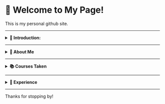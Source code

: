 # 🌟 Welcome to My Page!

This is my personal github site.

---

<details>
<summary><strong>🎨 Introduction: </strong></summary>

I relate to this theme because I’ve always felt like my personality exists in contrast.  
Sometimes I crave my own quiet time, and other times I’m at my best around loud, spontaneous idiots (my friends).

This page reflects that duality — mixing structure with creativity, coding with storytelling, and precision with curiosity.

We often think opposites clash, but I believe they **complement**.  
Whether it’s logic and emotion, work and play, or order and chaos — I try to bring both into everything I do.

</details>

---

<details>
<summary><strong>👤 About Me</strong></summary>

I’d love to ramble about myself forever, but I’ll keep it short — I know the DEVSOC gods have many candidates to bless (or roast).

Name’s Krish. I recently hit the big 1-9 (unc status) 
I’m currently majoring in Computer Science, which means I spend my days wrestling with bugs and pretending I understand recursion.

Now, I live in contradiction — and that’s where the “opposites attract” theme felt just right.

I’m the guy who can game all night with the boys 🎮, but also get weirdly philosophical at 3AM. I chase that deadline adrenaline, even though deep down, I know it’s time to break up with procrastination. (We had a good run.)

Trying something new is kinda my thing — whether it's a tech stack, a hobby, or an oddly specific YouTube rabbit hole.

In short, I’m a walking contradiction. And honestly? I think that’s fun.

</details>

---

<details>
<summary><strong>📚 Courses Taken</strong></summary>

- COMP1511 – Programming Fundamentals  
- MATH1131 - Mathematics 1A  
- MATH1141 – Mathematics 1B  
- COMP1531 - Software Engineering Fundamentals  
- MATH1081 - Discrete Mathematics

</details>

---

<details>
<summary><strong>💼 Experience</strong></summary>

- Built my own workspace booking app in High School  
- Worked with a team to develop a battleship game where I focused on the gameboard mechanics  
- Built the backend for Kahoot like Website, using typescript.

</details>

---

Thanks for stopping by!
